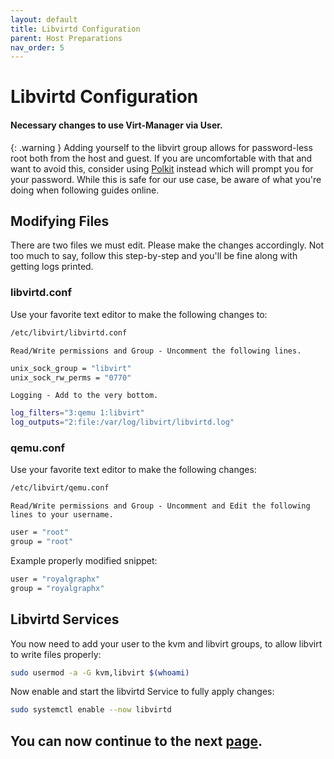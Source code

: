 ```yaml
---
layout: default
title: Libvirtd Configuration
parent: Host Preparations
nav_order: 5
---
```


# Libvirtd Configuration
#### Necessary changes to use Virt-Manager via User.

{: .warning }
Adding yourself to the libvirt group allows for password-less root both from the host and guest. If you are uncomfortable with that and want to avoid this, consider using [Polkit](https://wiki.archlinux.org/title/Polkit) instead which will prompt you for your password. While this is safe for our use case, be aware of what you're doing when following guides online.

## Modifying Files

There are two files we must edit. Please make the changes accordingly. Not too much to say, follow this step-by-step and you'll be fine along with getting logs printed.

### libvirtd.conf

Use your favorite text editor to make the following changes to:

```bash
/etc/libvirt/libvirtd.conf
```

``Read/Write permissions and Group - Uncomment the following lines.``

```bash
unix_sock_group = "libvirt"
unix_sock_rw_perms = "0770"
```

``Logging - Add to the very bottom.``

```bash
log_filters="3:qemu 1:libvirt"
log_outputs="2:file:/var/log/libvirt/libvirtd.log"
```

### qemu.conf

Use your favorite text editor to make the following changes:

```bash
/etc/libvirt/qemu.conf
```

``Read/Write permissions and Group - Uncomment and Edit the following lines to your username.``

```bash
user = "root"
group = "root"
```

Example properly modified snippet:

```bash
user = "royalgraphx"
group = "royalgraphx"
```

## Libvirtd Services

You now need to add your user to the kvm and libvirt groups, to allow libvirt to write files properly:

```bash
sudo usermod -a -G kvm,libvirt $(whoami)
```

Now enable and start the libvirtd Service to fully apply changes:

```bash
sudo systemctl enable --now libvirtd
```

## You can now continue to the next <a href="06-IOMMU.html">page</a>.
